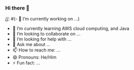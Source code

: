 ### Hi there 👋


[//]: #(- 🔭 I’m currently working on ...)
- 🌱 I’m currently learning AWS cloud computing, and Java
- 👯 I’m looking to collaborate on ...
- 🤔 I’m looking for help with ...
- 💬 Ask me about ...
- 📫 How to reach me: ...
- 😄 Pronouns: He/Him
- ⚡ Fun fact: ...


[//]: # (This may be the most platform independent comment)
